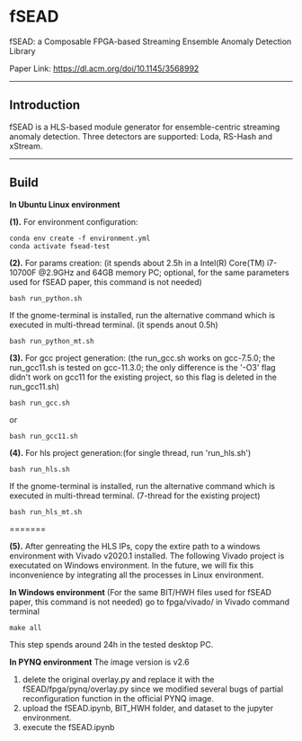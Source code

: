 # fSEAD
fSEAD: a Composable FPGA-based Streaming Ensemble Anomaly Detection Library

Paper Link: https://dl.acm.org/doi/10.1145/3568992

--------------------------------------------------------------------------------
Introduction
--------------------------------------------------------------------------------

fSEAD is a HLS-based module generator for ensemble-centric streaming anomaly detection.
Three detectors are supported: Loda, RS-Hash and xStream.

--------------------------------------------------------------------------------
Build
--------------------------------------------------------------------------------
**In Ubuntu Linux environment**

__(1).__ For environment configuration:
```
conda env create -f environment.yml
conda activate fsead-test
```
__(2).__ For params creation: (it spends about 2.5h in a Intel(R) Core(TM) i7-10700F @2.9GHz and 64GB memory PC; optional, for the same parameters used for fSEAD paper, this command is not needed)
```
bash run_python.sh 
```
If the gnome-terminal is installed, run the alternative command which is executed in multi-thread terminal. (it spends anout 0.5h)
```
bash run_python_mt.sh 
```
__(3).__ For gcc project generation: (the run_gcc.sh works on gcc-7.5.0; the run_gcc11.sh is tested on gcc-11.3.0; the only difference is the '-O3' flag didn't work on gcc11 for the existing project, so this flag is deleted in the run_gcc11.sh)
```
bash run_gcc.sh 
```
or
```
bash run_gcc11.sh 
```
__(4).__ For hls project generation:(for single thread, run 'run_hls.sh')
```
bash run_hls.sh 
```
If the gnome-terminal is installed, run the alternative command which is executed in multi-thread terminal. (7-thread for the existing project)
```
bash run_hls_mt.sh 
```
=======

__(5).__ After genreating the HLS IPs, copy the extire path to a windows environment with Vivado v2020.1 installed. The following Vivado project is executated on Windows environment. In the future, we will fix this inconvenience by integrating all the processes in Linux environment.

**In Windows environment**
(For the same BIT/HWH files used for fSEAD paper, this command is not needed)
go to fpga/vivado/ in Vivado command terminal
```
make all
```
This step spends around 24h in the tested desktop PC.

**In PYNQ environment**
The image version is v2.6
1. delete the original overlay.py and replace it with the fSEAD/fpga/pynq/overlay.py since we modified several bugs of partial reconfiguration function in the official PYNQ image.
2. upload the fSEAD.ipynb, BIT_HWH folder, and dataset to the jupyter environment.
3. execute the fSEAD.ipynb
